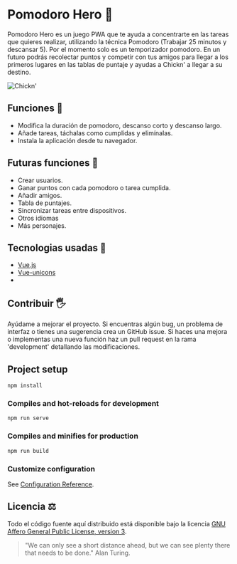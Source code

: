 
# Pomodoro Hero 🍅

Pomodoro Hero es un juego PWA que te ayuda a concentrarte en las tareas que quieres realizar, utilizando la técnica Pomodoro (Trabajar 25 minutos y descansar 5).
Por el momento solo es un temporizador pomodoro. En un futuro podrás recolectar puntos y competir con tus amigos para llegar a los primeros lugares en las tablas de puntaje y ayudas a Chickn' a llegar a su destino.

![Chickn'](https://github.com/RolandoCornejo/pomodoro-hero/blob/main/public/img/chikn.png?raw=true)

## Funciones 🐔

 - Modifica la duración de pomodoro, descanso corto y descanso largo.
 - Añade tareas, táchalas como cumplidas y elimínalas.
 - Instala la aplicación desde tu navegador.

## Futuras funciones 🚀

 - Crear usuarios.
 - Ganar puntos con cada pomodoro o tarea cumplida.
 - Añadir amigos.
 - Tabla de puntajes.
 - Sincronizar tareas entre dispositivos.
 - Otros idiomas
 - Más personajes.

## Tecnologias usadas 👾

 - [Vue.js](https://v3.vuejs.org/)
 - [Vue-unicons](https://antonreshetov.github.io/vue-unicons/)
 -

## Contribuir 🖐
Ayúdame a mejorar el proyecto.
Si encuentras algún bug, un problema de interfaz o tienes una sugerencia crea un GitHub issue.
Si haces una mejora o implementas una nueva función haz un pull request en la rama 'development' detallando las modificaciones.
 
## Project setup
```
npm install
```

### Compiles and hot-reloads for development
```
npm run serve
```

### Compiles and minifies for production
```
npm run build
```

### Customize configuration
See [Configuration Reference](https://cli.vuejs.org/config/).

## Licencia ⚖
Todo el código fuente aquí distribuido está disponible bajo la licencia [GNU Affero General Public License, version 3](https://www.gnu.org/licenses/agpl-3.0.html).

> "We can only see a short distance ahead, but we can see plenty there that needs to be done."
> Alan Turing.

